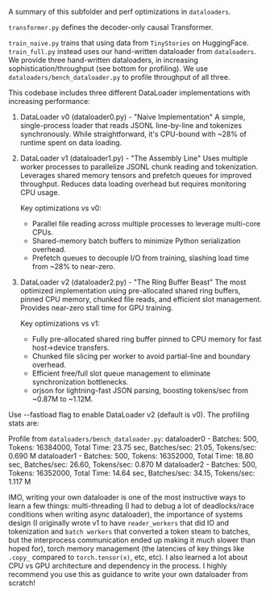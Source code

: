 A summary of this subfolder and perf optimizations in `dataloaders`. 

`transformer.py` defines the decoder-only causal Transformer.

`train_naive.py` trains that using data from `TinyStories` on HuggingFace.
`train_full.py` instead uses our hand-written dataloader from `dataloaders`. We provide three hand-written dataloaders, 
in increasing sophistication/throughput (see bottom for profiling). We use `dataloaders/bench_dataloader.py` to profile 
throughput of all three. 

This codebase includes three different DataLoader implementations with increasing performance:

1. DataLoader v0 (dataloader0.py) - "Naive Implementation"
   A simple, single-process loader that reads JSONL line-by-line and tokenizes synchronously. 
   While straightforward, it's CPU-bound with ~28% of runtime spent on data loading.

2. DataLoader v1 (dataloader1.py) - "The Assembly Line" 
   Uses multiple worker processes to parallelize JSONL chunk reading and tokenization.
   Leverages shared memory tensors and prefetch queues for improved throughput.
   Reduces data loading overhead but requires monitoring CPU usage.

   Key optimizations vs v0:
     - Parallel file reading across multiple processes to leverage multi-core CPUs.
     - Shared-memory batch buffers to minimize Python serialization overhead.
     - Prefetch queues to decouple I/O from training, slashing load time from ~28% to near-zero.

3. DataLoader v2 (dataloader2.py) - "The Ring Buffer Beast"
   The most optimized implementation using pre-allocated shared ring buffers,
   pinned CPU memory, chunked file reads, and efficient slot management.
   Provides near-zero stall time for GPU training.

   Key optimizations vs v1:
     - Fully pre-allocated shared ring buffer pinned to CPU memory for fast host->device transfers.
     - Chunked file slicing per worker to avoid partial-line and boundary overhead.
     - Efficient free/full slot queue management to eliminate synchronization bottlenecks.
     - orjson for lightning-fast JSON parsing, boosting tokens/sec from ~0.87M to ~1.12M.

Use --fastload flag to enable DataLoader v2 (default is v0). The profiling stats are: 

Profile from `dataloaders/bench_dataloader.py`:
dataloader0 - Batches: 500, Tokens: 16384000, Total Time: 23.75 sec, Batches/sec: 21.05, Tokens/sec: 0.690 M
dataloader1 - Batches: 500, Tokens: 16352000, Total Time: 18.80 sec, Batches/sec: 26.60, Tokens/sec: 0.870 M
dataloader2 - Batches: 500, Tokens: 16352000, Total Time: 14.64 sec, Batches/sec: 34.15, Tokens/sec: 1.117 M

IMO, writing your own dataloader is one of the most instructive ways to learn a few things: multi-threading (I had to debug a lot of
deadlocks/race conditions when writing async dataloader), the importance of systems design (I originally wrote v1
to have `reader_workers` that did IO and tokenization and `batch workers` that converted a token steam to batches, but 
the interprocess communication ended up making it much slower than hoped for), torch memory management (the latencies of 
key things like `.copy_` compared to `torch.tensor(x)`, etc, etc). I also learned a lot about CPU vs GPU architecture and 
dependency in the process. I highly recommend you use this as guidance to write your own dataloader from scratch!